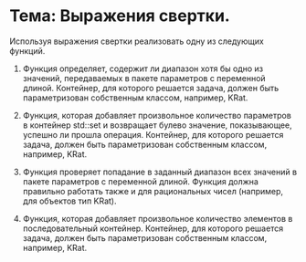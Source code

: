 # Тема: Выражения свертки.

Используя выражения свертки реализовать одну из следующих функций.

1) Функция определяет, содержит ли диапазон хотя бы одно из значений, передаваемых в пакете параметров с переменной длиной. Контейнер, для которого решается задача, должен быть параметризован собственным классом, например, KRat.

2) Функция, которая добавляет произвольное количество параметров в контейнер std::set и возвращает булево значение, показывающее,  успешно ли прошла операция. Контейнер, для которого решается задача, должен быть параметризован собственным классом, например, KRat.

3) Функция проверяет попадание в заданный диапазон всех значений в пакете параметров с переменной длиной. Функция должна правильно работать также и  для рациональных чисел (например, для объектов тип KRat).

4) Функция, которая добавляет произвольное количество элементов в последовательный контейнер. Контейнер, для которого решается задача, должен быть параметризован собственным классом, например, KRat.
